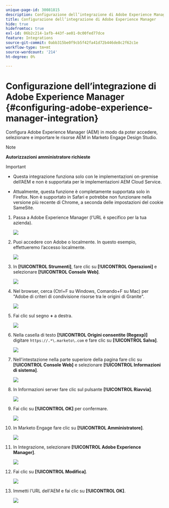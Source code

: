 ```yaml
---
unique-page-id: 30081815
description: Configurazione dell’integrazione di Adobe Experience Manager - Documentazione di Marketo - Documentazione del prodotto
title: Configurazione dell’integrazione di Adobe Experience Manager
hide: true
hidefromtoc: true
exl-id: 06b2c214-1afb-443f-ae01-0c00fed77dce
feature: Integrations
source-git-commit: 0abb315be0f9cb5f42fa41d72b446de8c2f62c1e
workflow-type: tm+mt
source-wordcount: '214'
ht-degree: 0%

---
```


# Configurazione dell’integrazione di Adobe Experience Manager {#configuring-adobe-experience-manager-integration}

Configura Adobe Experience Manager (AEM) in modo da poter accedere, selezionare e importare le risorse AEM in Marketo Engage Design Studio.

>[!NOTE]
>
>**Autorizzazioni amministratore richieste**

>[!IMPORTANT]
>
>* Questa integrazione funziona solo con le implementazioni on-premise dell’AEM e non è supportata per le implementazioni AEM Cloud Service.
>
>* Attualmente, questa funzione è completamente supportata solo in Firefox. Non è supportato in Safari e potrebbe non funzionare nella versione più recente di Chrome, a seconda delle impostazioni del cookie SameSite.

1. Passa a Adobe Experience Manager (l’URL è specifico per la tua azienda).

   ![](assets/one.png)

1. Puoi accedere con Adobe o localmente. In questo esempio, effettueremo l’accesso localmente.

   ![](assets/two.png)

1. In **[!UICONTROL Strumenti]**, fare clic su **[!UICONTROL Operazioni]** e selezionare **[!UICONTROL Console Web]**.

   ![](assets/2a.png)

1. Nel browser, cerca (Ctrl+F su Windows, Comando+F su Mac) per &quot;Adobe di criteri di condivisione risorse tra le origini di Granite&quot;.

   ![](assets/three.png)

1. Fai clic sul segno **+** a destra.

   ![](assets/four.png)

1. Nella casella di testo **[!UICONTROL Origini consentite (Regexp)]** digitare `https://.*\.marketo\.com` e fare clic su **[!UICONTROL Salva]**.

   ![](assets/five-psd.png)

1. Nell&#39;intestazione nella parte superiore della pagina fare clic su **[!UICONTROL Console Web]** e selezionare **[!UICONTROL Informazioni di sistema]**.

   ![](assets/six.png)

1. In Informazioni server fare clic sul pulsante **[!UICONTROL Riavvia]**.

   ![](assets/seven.png)

1. Fai clic su **[!UICONTROL OK]** per confermare.

   ![](assets/eight.png)

1. In Marketo Engage fare clic su **[!UICONTROL Amministratore]**.

   ![](assets/nine.png)

1. In Integrazione, selezionare **[!UICONTROL Adobe Experience Manager]**.

   ![](assets/ten.png)

1. Fai clic su **[!UICONTROL Modifica]**.

   ![](assets/eleven.png)

1. Immetti l&#39;URL dell&#39;AEM e fai clic su **[!UICONTROL OK]**.

   ![](assets/twelve.png)
